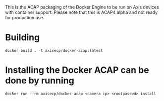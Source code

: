 This is the ACAP packaging of the Docker Engine to be run on Axis devices with
container support. Please note that this is ACAP4 alpha and not ready for production
use. 

# Building
    docker build . -t axisecp/docker-acap:latest 

# Installing the Docker ACAP can be done by running

    docker run --rm axisecp/docker-acap <camera ip> <rootpasswd> install